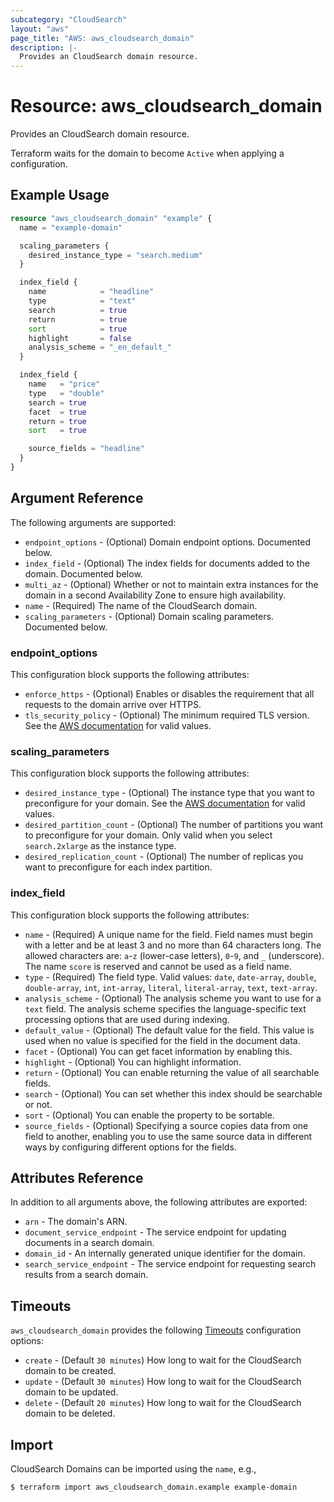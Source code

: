 ```yaml
---
subcategory: "CloudSearch"
layout: "aws"
page_title: "AWS: aws_cloudsearch_domain"
description: |-
  Provides an CloudSearch domain resource. 
---
```


# Resource: aws_cloudsearch_domain

Provides an CloudSearch domain resource.

Terraform waits for the domain to become `Active` when applying a configuration.

## Example Usage

```terraform
resource "aws_cloudsearch_domain" "example" {
  name = "example-domain"

  scaling_parameters {
    desired_instance_type = "search.medium"
  }

  index_field {
    name            = "headline"
    type            = "text"
    search          = true
    return          = true
    sort            = true
    highlight       = false
    analysis_scheme = "_en_default_"
  }

  index_field {
    name   = "price"
    type   = "double"
    search = true
    facet  = true
    return = true
    sort   = true

    source_fields = "headline"
  }
}
```

## Argument Reference

The following arguments are supported:

* `endpoint_options` - (Optional) Domain endpoint options. Documented below.
* `index_field` - (Optional) The index fields for documents added to the domain. Documented below.
* `multi_az` - (Optional) Whether or not to maintain extra instances for the domain in a second Availability Zone to ensure high availability.
* `name` - (Required) The name of the CloudSearch domain.
* `scaling_parameters` - (Optional) Domain scaling parameters. Documented below.

### endpoint_options

This configuration block supports the following attributes:

* `enforce_https` - (Optional) Enables or disables the requirement that all requests to the domain arrive over HTTPS.
* `tls_security_policy` - (Optional) The minimum required TLS version. See the [AWS documentation](https://docs.aws.amazon.com/cloudsearch/latest/developerguide/API_DomainEndpointOptions.html) for valid values.

### scaling_parameters

This configuration block supports the following attributes:

* `desired_instance_type` - (Optional) The instance type that you want to preconfigure for your domain. See the [AWS documentation](https://docs.aws.amazon.com/cloudsearch/latest/developerguide/API_ScalingParameters.html) for valid values.
* `desired_partition_count` - (Optional) The number of partitions you want to preconfigure for your domain. Only valid when you select `search.2xlarge` as the instance type.
* `desired_replication_count` - (Optional) The number of replicas you want to preconfigure for each index partition.

### index_field

This configuration block supports the following attributes:

* `name` - (Required) A unique name for the field. Field names must begin with a letter and be at least 3 and no more than 64 characters long. The allowed characters are: `a`-`z` (lower-case letters), `0`-`9`, and `_` (underscore). The name `score` is reserved and cannot be used as a field name.
* `type` - (Required) The field type. Valid values: `date`, `date-array`, `double`, `double-array`, `int`, `int-array`, `literal`, `literal-array`, `text`, `text-array`.
* `analysis_scheme` - (Optional) The analysis scheme you want to use for a `text` field. The analysis scheme specifies the language-specific text processing options that are used during indexing.
* `default_value` - (Optional) The default value for the field. This value is used when no value is specified for the field in the document data.
* `facet` - (Optional) You can get facet information by enabling this.
* `highlight` - (Optional) You can highlight information.
* `return` - (Optional) You can enable returning the value of all searchable fields.
* `search` - (Optional) You can set whether this index should be searchable or not.
* `sort` - (Optional) You can enable the property to be sortable.
* `source_fields` - (Optional) Specifying a source copies data from one field to another, enabling you to use the same source data in different ways by configuring different options for the fields.

## Attributes Reference

In addition to all arguments above, the following attributes are exported:

* `arn` - The domain's ARN.
* `document_service_endpoint` - The service endpoint for updating documents in a search domain.
* `domain_id` - An internally generated unique identifier for the domain.
* `search_service_endpoint` - The service endpoint for requesting search results from a search domain.

## Timeouts

`aws_cloudsearch_domain` provides the following
[Timeouts](https://www.terraform.io/docs/configuration/blocks/resources/syntax.html#operation-timeouts) configuration options:

* `create` - (Default `30 minutes`) How long to wait for the CloudSearch domain to be created.
* `update` - (Default `30 minutes`) How long to wait for the CloudSearch domain to be updated.
* `delete` - (Default `20 minutes`) How long to wait for the CloudSearch domain to be deleted.

## Import

CloudSearch Domains can be imported using the `name`, e.g.,

```
$ terraform import aws_cloudsearch_domain.example example-domain
```
